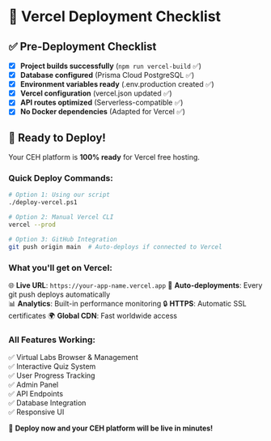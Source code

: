 # 🚀 Vercel Deployment Checklist

## ✅ Pre-Deployment Checklist

- [x] **Project builds successfully** (`npm run vercel-build` ✅)
- [x] **Database configured** (Prisma Cloud PostgreSQL ✅)
- [x] **Environment variables ready** (.env.production created ✅)
- [x] **Vercel configuration** (vercel.json updated ✅)
- [x] **API routes optimized** (Serverless-compatible ✅)
- [x] **No Docker dependencies** (Adapted for Vercel ✅)

## 🎯 Ready to Deploy!

Your CEH platform is **100% ready** for Vercel free hosting.

### **Quick Deploy Commands:**
```bash
# Option 1: Using our script
./deploy-vercel.ps1

# Option 2: Manual Vercel CLI
vercel --prod

# Option 3: GitHub Integration
git push origin main  # Auto-deploys if connected to Vercel
```

### **What you'll get on Vercel:**
🌐 **Live URL**: `https://your-app-name.vercel.app`
🔄 **Auto-deployments**: Every git push deploys automatically  
📊 **Analytics**: Built-in performance monitoring
🔒 **HTTPS**: Automatic SSL certificates
🌍 **Global CDN**: Fast worldwide access

### **All Features Working:**
✅ Virtual Labs Browser & Management  
✅ Interactive Quiz System  
✅ User Progress Tracking  
✅ Admin Panel  
✅ API Endpoints  
✅ Database Integration  
✅ Responsive UI  

🎉 **Deploy now and your CEH platform will be live in minutes!**
